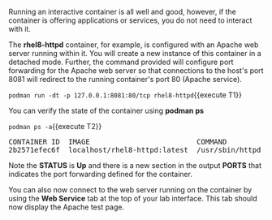 Running an interactive container is all well and good, however, if the container is offering applications or services, you do not need to interact with it.

The __rhel8-httpd__ container, for example, is configured with an Apache web server running within it.  You will create a new instance of this container in a detached mode.  Further, the command provided will configure port forwarding for the Apache web server so that connections to the host's port 8081 will redirect to the running container's port 80 (Apache service).

`podman run -dt -p 127.0.0.1:8081:80/tcp rhel8-httpd`{{execute T1}}

You can verify the state of the container using __podman ps__

`podman ps -a`{{execute T2}}

<pre class="file">
CONTAINER ID  IMAGE                         COMMAND               CREATED         STATUS             PORTS                   NAMES
2b2571efec6f  localhost/rhel8-httpd:latest  /usr/sbin/httpd -...  13 seconds ago  Up 12 seconds ago  127.0.0.1:8081->80/tcp  priceless_mahavira
</pre>

Note the __STATUS__ is __Up__ and there is a new section in the output __PORTS__ that indicates the port forwarding defined for the container.

You can also now connect to the web server running on the container by using the __Web Service__ tab at the top of your lab interface.  This tab should now display the Apache test page.
